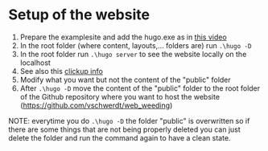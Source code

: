 # Setup of the website
1. Prepare the examplesite and add the hugo.exe as in [this video](https://www.youtube.com/watch?v=mEZ1Hj5yQ-8&t=119s)
5. In the root folder (where content, layouts,... folders are) run ``.\hugo -D``
6. In the root folder run ``.\hugo server`` to see the website locally on the localhost
7. See also this [clickup info](https://app.clickup.com/20409459/v/dc/kev3k-8322/kev3k-2122)
8. Modify what you want but not the content of the "public" folder
9. After ``.\hugo -D`` move the content of the "public" folder to the root folder of the Github repository where you want to host the website (https://github.com/vschwerdt/web_weeding)

NOTE: everytime you do ``.\hugo -D`` the folder "public" is overwritten so if there are some things that are not being properly deleted you can just delete the folder and run the command again to have a clean state.